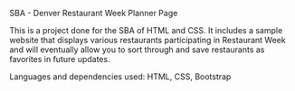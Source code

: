 SBA - Denver Restaurant Week Planner Page

This is a project done for the SBA of HTML and CSS. It includes a sample website that displays various restaurants participating in Restaurant Week and will eventually allow you to sort through and save restaurants as favorites in future updates.

Languages and dependencies used: HTML, CSS, Bootstrap
